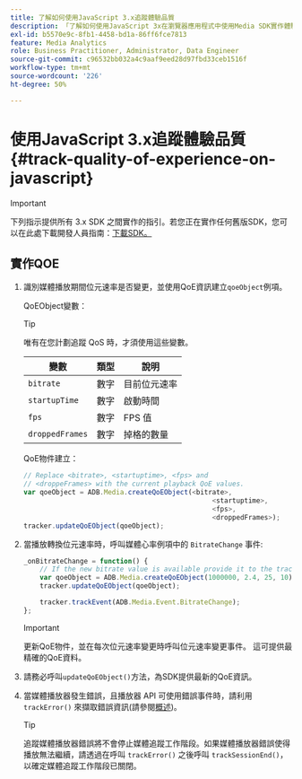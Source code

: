 ```yaml
---
title: 了解如何使用JavaScript 3.x追蹤體驗品質
description: 「了解如何使用JavaScript 3x在瀏覽器應用程式中使用Media SDK實作體驗品質(QoE、QoS)追蹤。」
exl-id: b5570e9c-8fb1-4458-bd1a-86ff6fce7813
feature: Media Analytics
role: Business Practitioner, Administrator, Data Engineer
source-git-commit: c96532bb032a4c9aaf9eed28d97fbd33ceb1516f
workflow-type: tm+mt
source-wordcount: '226'
ht-degree: 50%

---
```


# 使用JavaScript 3.x追蹤體驗品質{#track-quality-of-experience-on-javascript}

>[!IMPORTANT]
>
>下列指示提供所有 3.x SDK 之間實作的指引。若您正在實作任何舊版SDK，您可以在此處下載開發人員指南：[下載SDK。](/help/sdk-implement/download-sdks.md)

## 實作QOE

1. 識別媒體播放期間位元速率是否變更，並使用QoE資訊建立`qoeObject`例項。

   QoEObject變數：

   >[!TIP]
   >
   >唯有在您計劃追蹤 QoS 時，才須使用這些變數。

   | 變數 | 類型 | 說明 |
   | --- | --- | --- |
   | `bitrate` | 數字 | 目前位元速率 |
   | `startupTime` | 數字 | 啟動時間 |
   | `fps` | 數字 | FPS 值 |
   | `droppedFrames` | 數字 | 掉格的數量 |

   QoE物件建立：

   ```js
   // Replace <bitrate>, <startuptime>, <fps> and
   // <droppeFrames> with the current playback QoE values.
   var qoeObject = ADB.Media.createQoEObject(<bitrate>,
                                                  <startuptime>,
                                                  <fps>,
                                                  <droppedFrames>);
   tracker.updateQoEObject(qoeObject);
   ```

1. 當播放轉換位元速率時，呼叫媒體心率例項中的 `BitrateChange` 事件:

   ```js
   _onBitrateChange = function() {
       // If the new bitrate value is available provide it to the tracker.
       var qoeObject = ADB.Media.createQoEObject(1000000, 2.4, 25, 10);
       tracker.updateQoEObject(qoeObject);
   
       tracker.trackEvent(ADB.Media.Event.BitrateChange);
   };
   ```

   >[!IMPORTANT]
   >
   >更新QoE物件，並在每次位元速率變更時呼叫位元速率變更事件。 這可提供最精確的QoE資料。

1. 請務必呼叫`updateQoEObject()`方法，為SDK提供最新的QoE資訊。
1. 當媒體播放器發生錯誤，且播放器 API 可使用錯誤事件時，請利用 `trackError()` 來擷取錯誤資訊(請參閱[概述](/help/sdk-implement/track-errors/track-errors-overview.md))。

   >[!TIP]
   >
   >追蹤媒體播放器錯誤將不會停止媒體追蹤工作階段。如果媒體播放器錯誤使得播放無法繼續，請透過在呼叫 `trackError()` 之後呼叫 `trackSessionEnd()`，以確定媒體追蹤工作階段已關閉。
